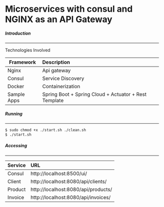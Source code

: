 # Microservices with consul and NGINX as an API Gateway

##### Introduction
------------
Technologies Involved 

| Framework       | Description                                                   | 
| ----------------|:--------------------------------------------------------------| 
| Nginx           | Api gateway                                                   |
| Consul          | Service Discovery                                             |  
| Docker          | Containerization                                              |  
| Sample Apps     | Spring Boot + Spring Cloud + Actuator + Rest Template         |  

##### Running
------------

```bash
$ sudo chmod +x ./start.sh ./clean.sh
$ ./start.sh
```
##### Accessing
------------

| Service         | URL                                      |
| ----------------|:-----------------------------------------|
| Consul          | http://localhost:8500/ui/                | 
| Client          | http://localhost:8080/api/clients/       | 
| Product         | http://localhost:8080/api/products/      |                 
| Invoice         | http://localhost:8080/api/invoices/      |
